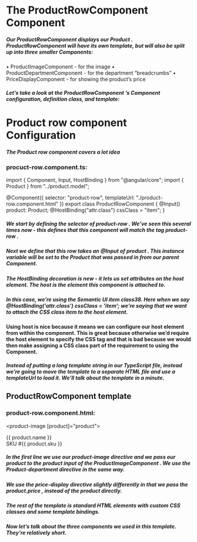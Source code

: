 # The ProductRowComponent Component

##### Our ProductRowComponent displays our Product . ProductRowComponent will have its own template, but will also be split up into three smaller Components:

• ProductImageComponent - for the image
• ProductDepartmentComponent - for the department “breadcrumbs”
• PriceDisplayComponent - for showing the product’s price

##### Let’s take a look at the ProductRowComponent ’s Component configuration, definition class, and template:

# Product row component Configuration

##### The Product row component covers a lot idea

### procuct-row.component.ts:

import { Component, Input, HostBinding } from "@angular/core";
import { Product } from "../product.model";

<!-- // @ProductRow: A component for the view of single Product -->

@Component({
selector: "product-row",
templateUrl: "./product-row.component.html"
})
export class ProductRowComponent {
@Input() product: Product;
@HostBinding("attr.class") cssClass = "item";
}

##### We start by defining the selector of product-row . We’ve seen this several times now - this defines that this component will match the tag product-row .

##### Next we define that this row takes an @Input of product . This instance variable will be set to the Product that was passed in from our parent Component.

##### The HostBinding decoration is new - it lets us set attributes on the host element. The host is the element this component is attached to.

##### In this case, we’re using the Semantic UI item class38. Here when we say @HostBinding('attr.class') cssClass = 'item'; we’re saying that we want to attach the CSS class item to the host element.

#### Using host is nice because it means we can configure our host element from within the component. This is great because otherwise we’d require the host element to specify the CSS tag and that is bad because we would then make assigning a CSS class part of the requirement to using the Component.

##### Instead of putting a long template string in our TypeScript file, instead we’re going to move the template to a separate HTML file and use a templateUrl to load it. We’ll talk about the template in a minute.

## ProductRowComponent template

### product-row.component.html:

<product-image [product]="product"></product-image>

<div class="content">
  <div class="header">{{ product.name }}</div>
  <div class="meta">
    <div class="product-sku">SKU #{{ product.sku }}</div>
  </div>
  <div class="description">
    <product-department [product]="product"></product-department>
  </div>
</div>
<price-display [price]="product.price"></price-display>

##### In the first line we use our product-image directive and we pass our product to the product input of the ProductImageComponent . We use the Product-department directive in the same way.

##### We use the price-display directive slightly differently in that we pass the product.price , instead of the product directly.

##### The rest of the template is standard HTML elements with custom CSS classes and some template bindings.

##### Now let’s talk about the three components we used in this template. They’re relatively short.
